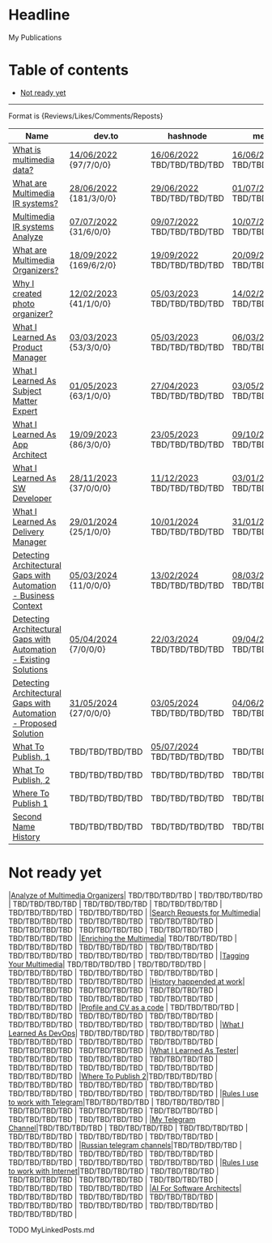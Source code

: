 # Headline

My Publications

# Table of contents

- [Not ready yet](./MyPublications.md#not-ready-yet)

---

Format is {Reviews/Likes/Comments/Reposts}

|Name       | dev.to | hashnode   | medium     |reddit     | quora      | hackernoon | linkedin |
|-----------|--------|------------|------------|-----------|------------|------------|:--------:|
|[What is multimedia data?](./MultimediaData_en.md)| [14/06/2022](https://dev.to/dimanikulin/what-is-multimedia-data-111f) {97/7/0/0} |[16/06/2022](https://dimanikulin.hashnode.dev/what-is-multimedia-data) TBD/TBD/TBD/TBD | [16/06/2022](https://medium.com/@dimanikulin_43511/what-is-multimedia-data-16c2bfdb3829) TBD/TBD/TBD/TBD | [16/06/2022](https://www.reddit.com/r/fva/comments/ve7188/what_is_multimedia_data/) TBD/TBD/TBD/TBD | [19/06/2022](https://www.quora.com/profile/Dima-Nikulin-2/What-is-Multimedia-Data-We-live-in-the-digital-data-era-and-growing-of-the-Internet-gives-us-a-possibility-to-find-th) TBD/TBD/TBD/TBD | N/A | N/A |
|[What are Multimedia IR systems?](./MultimediaIRSystems_en.md)| [28/06/2022](https://dev.to/dimanikulin/what-are-multimedia-ir-systems-5c7n) {181/3/0/0} | [29/06/2022](https://dimanikulin.hashnode.dev/what-are-multimedia-ir-systems) TBD/TBD/TBD/TBD | [01/07/2022](https://medium.com/@dimanikulin_43511/what-are-multimedia-ir-systems-531366920642) TBD/TBD/TBD/TBD | was deleted as spam N/A | [03/07/2022](https://www.quora.com/profile/Dima-Nikulin-2/What-are-Multimedia-IR-Systems-Lets-briefly-overview-the-Multimedia-IR-systems-According-to-the-Wikipedia-https) TBD/TBD/TBD/TBD | N/A | N/A |
|[Multimedia IR systems Analyze](./MultimediaIRSystemsAnalyze_en.md)|[07/07/2022](https://dev.to/dimanikulin/multimedia-ir-systems-analyze-4e17) {31/6/0/0} | [09/07/2022](https://dimanikulin.hashnode.dev/multimedia-ir-systems-analyze) TBD/TBD/TBD/TBD | [10/07/2022](https://medium.com/@dimanikulin_43511/multimedia-ir-systems-analyze-67d40a5537c5) TBD/TBD/TBD/TBD | was deleted as spam N/A | [13/07/2022](https://www.quora.com/profile/Dima-Nikulin-2/Multimedia-IR-Systems-analyze-Let-us-compare-several-multimedia-IR-systems-by-covering-requirements-and-needs-we-identi) TBD/TBD/TBD/TBD | N/A | N/A |
|[What are Multimedia Organizers?](./MultimediaOrganizers_en.md)| [18/09/2022](https://dev.to/dimanikulin/what-are-the-photo-organizers-1na9) {169/6/2/0} | [19/09/2022](https://dimanikulin.hashnode.dev/what-are-the-photo-organizers) TBD/TBD/TBD/TBD | [20/09/2022](https://medium.com/@dimanikulin_43511/multimedia-organizers-functions-e8def4e7d550) TBD/TBD/TBD/TBD | [20/08/2022](https://www.reddit.com/r/fva/comments/xkum82/what_are_the_multimedia_organizers/) TBD/TBD/TBD/TBD | [22/09/2022](https://www.quora.com/profile/Dima-Nikulin-2/What-are-the-Multimedia-Organizers-Multimedia-Organizers-functions-They-currently-perform-the-search-in-photo-set) TBD/TBD/TBD/TBD | N/A | N/A |
|[Why I created photo organizer?](./WhyCreatedPhotoOrganizer_en.md) | [12/02/2023](https://dev.to/dimanikulin/why-i-decided-to-create-my-photo-organizer-1g7n) {41/1/0/0} | [05/03/2023](https://dimanikulin.hashnode.dev/why-i-decided-to-create-my-photo-organizer) TBD/TBD/TBD/TBD | [14/02/2023](https://medium.com/@dimanikulin_43511/why-i-decided-to-create-my-photo-organizer-84ab40565927) TBD/TBD/TBD/TBD | [12/02/2023](https://www.reddit.com/r/fva/comments/112s9q1/why_i_decided_to_create_my_photo_organizer/) TBD/TBD/TBD/TBD | [17/02/2023](https://www.quora.com/profile/Dima-Nikulin-2/Why-I-decided-to-create-my-photo-organizer-As-a-child-I-used-to-flip-through-family-photo-album-to-see-my-relatives-w) TBD/TBD/TBD/TBD | N/A | [20/02/2023](https://www.linkedin.com/posts/dimanikulin_productengineering-photos-activity-7034072973523193856-MvF4?utm_source=share&utm_medium=member_desktop) TBD/TBD/TBD/TBD |
|[What I Learned As Product Manager](./WhatILearnedAsProductManager_en.md) | [03/03/2023](https://dev.to/dimanikulin/what-i-learned-as-a-product-manager-while-creating-my-product-3fom) {53/3/0/0} | [05/03/2023](https://dimanikulin.hashnode.dev/what-i-learned-as-a-product-manager-while-creating-my-product) TBD/TBD/TBD/TBD | [06/03/2023](https://medium.com/@dimanikulin_43511/what-i-learned-as-a-product-manager-while-creating-my-product-d2cc97b23421) TBD/TBD/TBD/TBD | [10/03/2023](https://www.reddit.com/r/fva/comments/11nnrds/what_i_learned_as_a_product_manager_while/) TBD/TBD/TBD/TBD | [14/03/2023](https://www.quora.com/profile/Dima-Nikulin-2/What-I-learned-as-a-Product-Manager-while-creating-my-product-Design-Thinking-The-first-product-I-was-thinking-about-w-2) TBD/TBD/TBD/TBD | [01/05/2023](https://hackernoon.com/why-i-decided-to-create-a-photo-organizer-and-what-i-learned-as-a-result) TBD/TBD/TBD/TBD | [20/03/2023](https://www.linkedin.com/posts/dimanikulin_activity-7043490960445480960-KIPT?utm_source=share&utm_medium=member_desktop) TBD/TBD/TBD/TBD |
|[What I Learned As Subject Matter Expert](./WhatILearnedAsSubjectMatterExpert_en.md) | [01/05/2023](https://dev.to/dimanikulin/what-i-learned-as-a-subject-matter-expert-while-creating-my-product-a42) {63/1/0/0} | [27/04/2023](https://dimanikulin.hashnode.dev/what-i-learned-as-a-subject-matter-expert-while-creating-my-product) TBD/TBD/TBD/TBD | [03/05/2023](https://medium.com/@dimanikulin_43511/what-i-learned-as-a-subject-matter-expert-while-creating-my-product-bae1e32db1b4) TBD/TBD/TBD/TBD | [15/05/2023](https://www.reddit.com/r/fva/comments/13i0mr6/what_i_learned_as_a_subject_matter_expert_while/) TBD/TBD/TBD/TBD | [17/05/2023](https://www.quora.com/profile/Dima-Nikulin-2/What-I-learned-as-a-Subject-Matter-Expert-while-creating-my-product) TBD/TBD/TBD/TBD | [08/12/2023](https://hackernoon.com/what-i-learned-as-a-subject-matter-expert-while-creating-my-product) TBD/TBD/TBD/TBD | [15/09/2023](https://www.linkedin.com/posts/dimanikulin_multimedia-metadata-organizers-activity-7108344168963334144-VIMY?utm_source=share&utm_medium=member_desktop) TBD/TBD/TBD/TBD |
|[What I Learned As App Architect](./WhatILearnedAsAppArchitect_en.md) | [19/09/2023](https://dev.to/dimanikulin/what-i-learned-as-an-application-architect-while-creating-my-product-2j7p) {86/3/0/0} | [23/05/2023](https://dimanikulin.hashnode.dev/what-i-learned-as-an-application-architect-while-creating-my-product) TBD/TBD/TBD/TBD | [09/10/2023](https://medium.com/@dimanikulin_43511/what-i-learned-as-an-application-architect-while-creating-my-product-19852d4fdc16) TBD/TBD/TBD/TBD | [30/09/2023](https://www.reddit.com/r/fva/comments/16w0zr6/what_i_learned_as_an_application_architect_while/) TBD/TBD/TBD/TBD | [30/10/2023](https://www.quora.com/profile/Dima-Nikulin-2/What-I-learned-as-an-Application-Architect-while-creating-my-product) TBD/TBD/TBD/TBD | [27/12/2023](https://hackernoon.com/everything-i-learned-as-an-application-architect-while-creating-my-product) TBD/TBD/TBD/TBD | [18/10/2023](https://www.linkedin.com/posts/dimanikulin_ctivity-7120300166040989696-RtLh/?utm_source=share&utm_medium=member_desktop) TBD/TBD/TBD/TBD |
|[What I Learned As SW Developer](./WhatILearnedAsSoftwareDeveloper_en.md)| [28/11/2023](https://dev.to/dimanikulin/what-i-learned-as-a-software-developer-while-creating-my-product-5a99) {37/0/0/0} | [11/12/2023](https://dimanikulin.hashnode.dev/what-i-learned-as-a-software-developer-while-creating-my-product) TBD/TBD/TBD/TBD | [03/01/2023](https://medium.com/@dimanikulin_43511/what-i-learned-as-a-software-developer-while-creating-my-product-fc7e3ac2534b) TBD/TBD/TBD/TBD | [04/01/2023](https://www.reddit.com/r/fva/comments/18y7jhe/what_i_learned_as_a_software_developer_while/) TBD/TBD/TBD/TBD | [08/01/2023](https://www.quora.com/profile/Dima-Nikulin-2/What-I-learned-as-a-Software-Developer-while-creating-my-product-Overview-This-article-delves-into-the-importance-of-c) TBD/TBD/TBD/TBD | [01/01/2024](https://hackernoon.com/everything-i-learned-as-a-software-developer-while-creating-my-product) TBD/TBD/TBD/TBD | [02/01/2024](https://www.linkedin.com/posts/dimanikulin_softwaredevelopment-codequality-documentation-activity-7147854830793924608-rx6Q?utm_source=share&utm_medium=member_desktop) TBD/TBD/TBD/TBD |
|[What I Learned As Delivery Manager](./WhatILearnedAsDeliveryManager_en.md)| [29/01/2024](https://dev.to/dimanikulin/what-i-learned-as-a-delivery-manager-while-creating-my-product-55o1) {25/1/0/0} | [10/01/2024](https://dimanikulin.hashnode.dev/what-i-learned-as-a-delivery-manager-while-creating-my-product) TBD/TBD/TBD/TBD | [31/01/2024](https://medium.com/@dimanikulin_43511/what-i-learned-as-a-delivery-manager-while-creating-my-product-b466f0eb59a9) TBD/TBD/TBD/TBD | [05/02/2024](https://www.reddit.com/user/dimanikulin/comments/1ajaq6r/what_i_learned_as_a_delivery_manager_while/) TBD/TBD/TBD/TBD | [07/02/2024](https://www.quora.com/profile/Dima-Nikulin-2/What-I-learned-as-a-Delivery-Manager-while-creating-my-product) TBD/TBD/TBD/TBD | [17/01/2024](https://hackernoon.com/everything-i-learned-as-a-delivery-manager-while-creating-my-product) TBD/TBD/TBD/TBD | [23/01/2024](https://www.linkedin.com/posts/dimanikulin_readme-projectmanagement-projectcontrol-activity-7155467818996506624-1bmH?utm_source=share&utm_medium=member_desktop) TBD/TBD/TBD/TBD |
|[Detecting Architectural Gaps with Automation - Business Context](./DAGBusinessContext_en.md)| [05/03/2024](https://dev.to/dimanikulin/detecting-architectural-gaps-with-automation-business-context-50ed) {11/0/0/0} | [13/02/2024](https://dimanikulin.hashnode.dev/detecting-architectural-gaps-with-automation-business-context) TBD/TBD/TBD/TBD | [08/03/2024](https://medium.com/@dimanikulin_43511/detecting-architectural-gaps-with-automation-business-context-256ef701336d) TBD/TBD/TBD/TBD | [15/03/2024](https://www.reddit.com/r/fva/comments/1bf6uo2/detecting_architectural_gaps_with_automation/) TBD/TBD/TBD/TBD | [19/03/2024](https://www.quora.com/profile/Dima-Nikulin-2/Detecting-Architectural-Gaps-with-Automation-Business-Context-Overview) TBD/TBD/TBD/TBD | [21/02/2024](https://hackernoon.com/detecting-architectural-gaps-with-automation-business-context) TBD/TBD/TBD/TBD | [27/02/2024](https://www.linkedin.com/posts/dimanikulin_softwarearchitecture-architecturevisualization-activity-7168137721008308224-9LoR?utm_source=share&utm_medium=member_desktop) TBD/TBD/TBD/TBD |
|[Detecting Architectural Gaps with Automation - Existing Solutions](./DAGExistingSolutions_en.md)| [05/04/2024](https://dev.to/dimanikulin/detecting-architectural-gaps-with-automation-existing-solutions-35jk) {7/0/0/0} | [22/03/2024](https://dimanikulin.hashnode.dev/detecting-architectural-gaps-with-automation-existing-solutions) TBD/TBD/TBD/TBD | [09/04/2024](https://medium.com/@dimanikulin_43511/detecting-architectural-gaps-with-automation-existing-solutions-126dc655e11f) TBD/TBD/TBD/TBD | [16/04/2024](https://www.reddit.com/r/fva/comments/1c59jei/detecting_architectural_gaps_with_automation/) TBD/TBD/TBD/TBD | [23/04/2024](https://www.quora.com/profile/Dima-Nikulin-2/Detecting-Architectural-Gaps-with-Automation-Existing-Solutions-Introduction-In-the-rapidly-evolving-landscape-of-so) TBD/TBD/TBD/TBD | [29/03/2024](Comment from sheharyarkhan-this submission reads like a big ad) TBD/TBD/TBD/TBD | [12/04/2024](https://www.linkedin.com/posts/dimanikulin_activity-7184438022925414400-57ZO?utm_source=share&utm_medium=member_desktop) TBD/TBD/TBD/TBD |
|[Detecting Architectural Gaps with Automation - Proposed Solution](./DAGProposedSolution_en.md) | [31/05/2024](https://dev.to/dimanikulin/detecting-architectural-gaps-with-automation-proposed-solution-35dg) {27/0/0/0} | [03/05/2024](https://dimanikulin.hashnode.dev/detecting-architectural-gaps-with-automation-proposed-solution) TBD/TBD/TBD/TBD | [04/06/2024](https://medium.com/@dimanikulin_43511/detecting-architectural-gaps-with-automation-proposed-solution-f80adbc829ce) TBD/TBD/TBD/TBD | [11/06/2024](https://www.reddit.com/r/fva/comments/1ddbfm1/detecting_architectural_gaps_with_automation/) TBD/TBD/TBD/TBD | [18/06/2024](https://www.quora.com/profile/Dima-Nikulin-2/Detecting-Architectural-Gaps-with-Automation-Proposed-Solution-Introduction-In-the-ever-evolving-realm-of-software-d) TBD/TBD/TBD/TBD | [23/05/2024](https://hackernoon.com/detecting-architectural-gaps-with-automation-proposed-solution) TBD/TBD/TBD/TBD | [14/06/2024](https://www.linkedin.com/posts/dimanikulin_softwarearchitecture-integrationstrategies-activity-7207288570758279169-ZzBa?utm_source=share&utm_medium=member_desktop) TBD/TBD/TBD/TBD |
|[What To Publish, 1](./PublishWhat1_en.md)|TBD/TBD/TBD/TBD | [05/07/2024](https://dimanikulin.hashnode.dev/what-content-to-create-and-how-to-publish-it-part-1) TBD/TBD/TBD/TBD | TBD/TBD/TBD/TBD | TBD/TBD/TBD/TBD | TBD/TBD/TBD/TBD | [27/07/2024](https://hackernoon.com/what-content-to-create-and-how-to-publish-it-part-1) TBD/TBD/TBD/TBD | TBD/TBD/TBD/TBD |
|[What To Publish, 2](./PublishWhat2_en.md)|TBD/TBD/TBD/TBD | TBD/TBD/TBD/TBD | TBD/TBD/TBD/TBD | TBD/TBD/TBD/TBD | TBD/TBD/TBD/TBD | TBD/TBD/TBD/TBD | TBD/TBD/TBD/TBD |
|[Where To Publish 1](./PublishWhere1_en.md)|TBD/TBD/TBD/TBD | TBD/TBD/TBD/TBD | TBD/TBD/TBD/TBD | TBD/TBD/TBD/TBD | TBD/TBD/TBD/TBD | TBD/TBD/TBD/TBD | TBD/TBD/TBD/TBD |
|[Second Name History](./HistorySecondName_ru.md)| TBD/TBD/TBD/TBD | TBD/TBD/TBD/TBD | TBD/TBD/TBD/TBD | TBD/TBD/TBD/TBD | TBD/TBD/TBD/TBD | TBD/TBD/TBD/TBD | [14/02/2022](https://www.linkedin.com/posts/dimanikulin_%D0%B1%D1%8B%D0%BB-%D1%82%D1%83%D1%82-%D0%BF%D0%BE%D1%81%D1%82-%D0%BE-%D1%84%D0%B0%D0%BC%D0%B8%D0%BB%D0%B8%D1%8F%D1%85-%D0%BD%D0%B5%D0%B4%D0%B0%D0%B2%D0%BD%D0%BE-https-activity-6899776405601611776-PJn7?utm_source=share&utm_medium=member_desktop) TBD/TBD/TBD/TBD |

# Not ready yet

|[Analyze of Multimedia Organizers](./MultimediaOrganizersAnalyze_en.md)| TBD/TBD/TBD/TBD | TBD/TBD/TBD/TBD | TBD/TBD/TBD/TBD | TBD/TBD/TBD/TBD | TBD/TBD/TBD/TBD | TBD/TBD/TBD/TBD | TBD/TBD/TBD/TBD |
|[Search Requests for Multimedia](./MultimediaSearchRequests_en.md)| TBD/TBD/TBD/TBD | TBD/TBD/TBD/TBD | TBD/TBD/TBD/TBD | TBD/TBD/TBD/TBD | TBD/TBD/TBD/TBD | TBD/TBD/TBD/TBD | TBD/TBD/TBD/TBD |
|[Enriching the Multimedia](./MultimediaEnriching_en.md)| TBD/TBD/TBD/TBD | TBD/TBD/TBD/TBD | TBD/TBD/TBD/TBD | TBD/TBD/TBD/TBD | TBD/TBD/TBD/TBD | TBD/TBD/TBD/TBD | TBD/TBD/TBD/TBD |
|[Tagging Your Multimedia](./MultimediaTagging_en.md)| TBD/TBD/TBD/TBD | TBD/TBD/TBD/TBD | TBD/TBD/TBD/TBD | TBD/TBD/TBD/TBD | TBD/TBD/TBD/TBD | TBD/TBD/TBD/TBD | TBD/TBD/TBD/TBD |
|[History happended at work](./HistoryAtWork_uk.md)| TBD/TBD/TBD/TBD | TBD/TBD/TBD/TBD | TBD/TBD/TBD/TBD | TBD/TBD/TBD/TBD | TBD/TBD/TBD/TBD | TBD/TBD/TBD/TBD | TBD/TBD/TBD/TBD |
|[Profile and CV as a code](./ProfileAsCode_en.md) | TBD/TBD/TBD/TBD | TBD/TBD/TBD/TBD | TBD/TBD/TBD/TBD | TBD/TBD/TBD/TBD | TBD/TBD/TBD/TBD | TBD/TBD/TBD/TBD | TBD/TBD/TBD/TBD |
|[What I Learned As DevOps](./WhatILearnedAsDevOps_en.md)| TBD/TBD/TBD/TBD | TBD/TBD/TBD/TBD | TBD/TBD/TBD/TBD | TBD/TBD/TBD/TBD | TBD/TBD/TBD/TBD | TBD/TBD/TBD/TBD | TBD/TBD/TBD/TBD |
|[What I Learned As Tester](./WhatILearnedAsTester_en.md)| TBD/TBD/TBD/TBD | TBD/TBD/TBD/TBD | TBD/TBD/TBD/TBD | TBD/TBD/TBD/TBD | TBD/TBD/TBD/TBD | TBD/TBD/TBD/TBD | TBD/TBD/TBD/TBD |
|[Where To Publish 2](./PublishWhere2_en.md)|TBD/TBD/TBD/TBD | TBD/TBD/TBD/TBD | TBD/TBD/TBD/TBD | TBD/TBD/TBD/TBD | TBD/TBD/TBD/TBD | TBD/TBD/TBD/TBD | TBD/TBD/TBD/TBD |
|[Rules I use to work with Telegram](./MyRulesWorkingWithTg_uk.md)|TBD/TBD/TBD/TBD | TBD/TBD/TBD/TBD | TBD/TBD/TBD/TBD | TBD/TBD/TBD/TBD | TBD/TBD/TBD/TBD | TBD/TBD/TBD/TBD | TBD/TBD/TBD/TBD |
|[My Telegram Channel](./MyTelegramChannel_uk.md)|TBD/TBD/TBD/TBD | TBD/TBD/TBD/TBD | TBD/TBD/TBD/TBD | TBD/TBD/TBD/TBD | TBD/TBD/TBD/TBD | TBD/TBD/TBD/TBD | TBD/TBD/TBD/TBD |
|[Russian telegram channels](./MyRuTelegramChannels_ru.md)|TBD/TBD/TBD/TBD | TBD/TBD/TBD/TBD | TBD/TBD/TBD/TBD | TBD/TBD/TBD/TBD | TBD/TBD/TBD/TBD | TBD/TBD/TBD/TBD | TBD/TBD/TBD/TBD |
|[Rules I use to work with Internet](./MyRulesWorkingWithInternet_uk.md)|TBD/TBD/TBD/TBD | TBD/TBD/TBD/TBD | TBD/TBD/TBD/TBD | TBD/TBD/TBD/TBD | TBD/TBD/TBD/TBD | TBD/TBD/TBD/TBD | TBD/TBD/TBD/TBD |
|[AI For Software Architects](./AIForSWArchitects_en.md)| TBD/TBD/TBD/TBD | TBD/TBD/TBD/TBD | TBD/TBD/TBD/TBD | TBD/TBD/TBD/TBD | TBD/TBD/TBD/TBD | TBD/TBD/TBD/TBD | TBD/TBD/TBD/TBD |

TODO MyLinkedPosts.md
